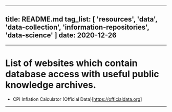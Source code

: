 ----
title: README.md
tag_list: [ 'resources', 'data', 'data-collection', 'information-repositories', 'data-science' ]
date: 2020-12-26
----

---

# List of websites which contain database access with useful public knowledge archives.

  - CPI Inflation Calculator (Official Data)[https://officialdata.org]

---
